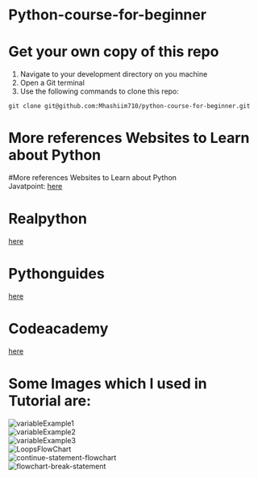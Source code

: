 # Python-course-for-beginner
# Get your own copy of this repo
1. Navigate to your development directory on you machine
2. Open a Git terminal
3. Use the following commands to clone this repo:
```
git clone git@github.com:Mhashiim710/python-course-for-beginner.git
```
# More references Websites to Learn about Python<br>
#More references Websites to Learn about Python<br>
Javatpoint:
<a href="https://www.javatpoint.com/python-tutorial" target="_blank">here</a><br>
# Realpython
<a href="https://realpython.com/" target="_blank">here</a><br>
# Pythonguides
<a href="https://pythonguides.com/" target="_blank">here</a><br>
# Codeacademy
<a href="https://www.codecademy.com/catalog/language/python" target="_blank">here</a><br>
# Some Images which I used in Tutorial are:<br>
![variableExample1](https://user-images.githubusercontent.com/89855559/190632530-5a87cbb4-b956-40ab-9948-fccc43dfdadc.png)<br>
![variableExample2](https://user-images.githubusercontent.com/89855559/190632535-7ed65e7c-bc48-497a-ab45-289de3ff25ff.png)<br>
![variableExample3](https://user-images.githubusercontent.com/89855559/190632537-26273c73-a313-4e8e-8c24-0d5e39f2460c.png)<br>
![LoopsFlowChart](https://user-images.githubusercontent.com/89855559/190632773-1b1713a0-f1a5-46c3-9e34-91a8c7bf2958.png)<br>
![continue-statement-flowchart](https://user-images.githubusercontent.com/89855559/190384969-746d90a0-b717-4866-93dc-0f856bfb75e3.png)<br>
![flowchart-break-statement](https://user-images.githubusercontent.com/89855559/190384978-2bf3cd40-4865-495c-b92b-7ef5451adfb8.png)<br>
